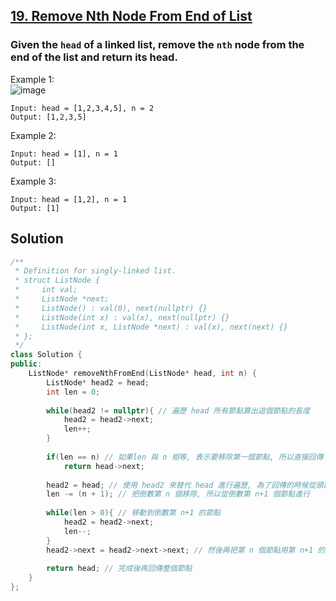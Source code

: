 ## [19. Remove Nth Node From End of List](https://leetcode.com/problems/remove-nth-node-from-end-of-list/)

### Given the `head` of a linked list, remove the `nth` node from the end of the list and return its head.


Example 1:  
![image](https://assets.leetcode.com/uploads/2020/10/03/remove_ex1.jpg)  
```
Input: head = [1,2,3,4,5], n = 2
Output: [1,2,3,5]
```

Example 2:
```
Input: head = [1], n = 1
Output: []
```

Example 3:
```
Input: head = [1,2], n = 1
Output: [1]
```


## Solution
```c++
/**
 * Definition for singly-linked list.
 * struct ListNode {
 *     int val;
 *     ListNode *next;
 *     ListNode() : val(0), next(nullptr) {}
 *     ListNode(int x) : val(x), next(nullptr) {}
 *     ListNode(int x, ListNode *next) : val(x), next(next) {}
 * };
 */
class Solution {
public:
    ListNode* removeNthFromEnd(ListNode* head, int n) {
        ListNode* head2 = head;
        int len = 0;
        
        while(head2 != nullptr){ // 遍歷 head 所有節點算出這個節點的長度
            head2 = head2->next;
            len++;
        }
        
        if(len == n) // 如果len 與 n 相等, 表示要移除第一個節點, 所以直接回傳 head 的下一個節點就好
            return head->next;
        
        head2 = head; // 使用 head2 來替代 head 進行遍歷, 為了回傳的時候從頭節點開始回傳, 而不是從結束遍歷的節點回傳
        len -= (n + 1); // 把倒數第 n 個移除, 所以從倒數第 n+1 個節點進行
        
        while(len > 0){ // 移動到倒數第 n+1 的節點
            head2 = head2->next;
            len--;
        }
        head2->next = head2->next->next; // 然後再把第 n 個節點用第 n+1 的節取代
        
        return head; // 完成後再回傳整個節點
    }
};
```
